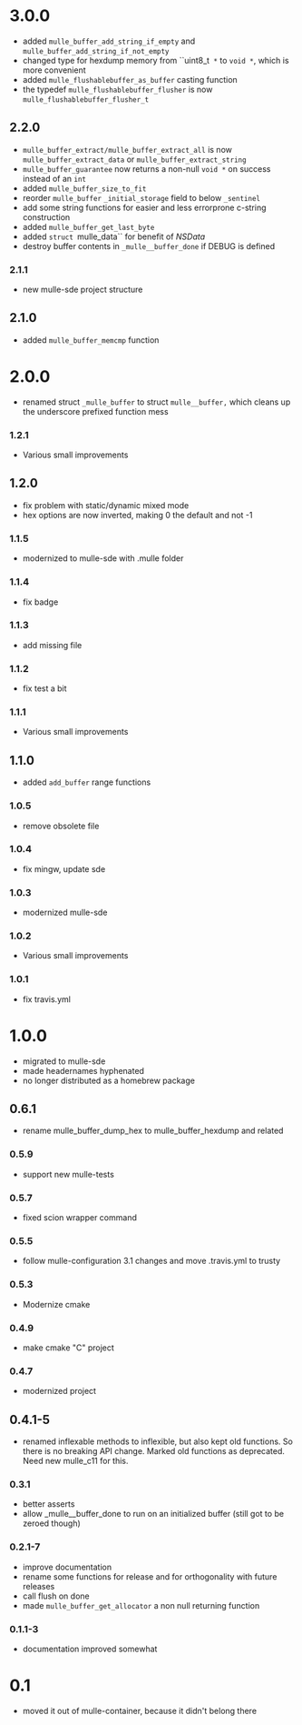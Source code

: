 # 3.0.0

* added ``mulle_buffer_add_string_if_empty`` and ``mulle_buffer_add_string_if_not_empty``
* changed type for hexdump memory from ``uint8_t` *` to `void *`, which is more convenient
* added ``mulle_flushablebuffer_as_buffer`` casting function
* the typedef `mulle_flushablebuffer_flusher` is now `mulle_flushablebuffer_flusher_t`


## 2.2.0

* ``mulle_buffer_extract/mulle_buffer_extract_all`` is now `mulle_buffer_extract_data` or ``mulle_buffer_extract_string``
* ``mulle_buffer_guarantee`` now returns a non-null `void *` on success instead of an `int`
* added ``mulle_buffer_size_to_fit``
* reorder `mulle_buffer` ``_initial_storage`` field to below ``_sentinel``
* add some string functions for easier and less errorprone c-string construction
* added `mulle_buffer_get_last_byte`
* added `struct `mulle_data`` for benefit of *NSData*
* destroy buffer contents in ``_mulle__buffer_done`` if DEBUG is defined


### 2.1.1

* new mulle-sde project structure

## 2.1.0

* added `mulle_buffer_memcmp` function


# 2.0.0

* renamed struct `_mulle_buffer` to struct `mulle__buffer,` which cleans up the underscore prefixed function mess


### 1.2.1

* Various small improvements

## 1.2.0

* fix problem with static/dynamic mixed mode
* hex options are now inverted, making 0 the default and not -1


### 1.1.5

* modernized to mulle-sde with .mulle folder

### 1.1.4

* fix badge

### 1.1.3

* add missing file

### 1.1.2

* fix test a bit

### 1.1.1

* Various small improvements

## 1.1.0

* added `add_buffer` range functions


### 1.0.5

* remove obsolete file

### 1.0.4

* fix mingw, update sde

### 1.0.3

* modernized mulle-sde

### 1.0.2

* Various small improvements

### 1.0.1

* fix travis.yml

# 1.0.0

* migrated to mulle-sde
* made headernames hyphenated
* no longer distributed as a homebrew package

## 0.6.1

* rename mulle_buffer_dump_hex to mulle_buffer_hexdump and related


### 0.5.9

* support new mulle-tests

### 0.5.7

* fixed scion wrapper command

### 0.5.5

* follow mulle-configuration 3.1 changes and move .travis.yml to trusty

### 0.5.3

* Modernize cmake

### 0.4.9

* make cmake "C" project

### 0.4.7

* modernized project

## 0.4.1-5

* renamed inflexable methods to inflexible, but also kept old functions. So
there is no breaking API change. Marked old functions as deprecated. Need
new mulle_c11 for this.

### 0.3.1

* better asserts
* allow _mulle__buffer_done to run on an initialized buffer (still got to be
zeroed though)

### 0.2.1-7

* improve documentation
* rename some functions for release and for orthogonality with future releases
* call flush on done
* made `mulle_buffer_get_allocator` a non null returning function

### 0.1.1-3

* documentation improved somewhat

# 0.1

* moved it out of mulle-container, because it didn't belong there
